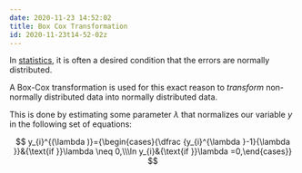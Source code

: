 ```yaml
---
date: 2020-11-23 14:52:02
title: Box Cox Transformation 
id: 2020-11-23t14-52-02z
---
```


In [statistics](./2020-09-14t14-24-41z.md), it is often a desired condition
that the errors are normally distributed.

A Box-Cox transformation is used for this exact reason to _transform_
non-normally distributed data into normally distributed data.

This is done by estimating some parameter $\lambda$ that normalizes our
variable $y$ in the following set of equations:

$$ y_{i}^{(\lambda )}={\begin{cases}{\dfrac {y_{i}^{\lambda }-1}{\lambda
}}&{\text{if }}\lambda \neq 0,\\\ln y_{i}&{\text{if }}\lambda =0,\end{cases}}
$$
